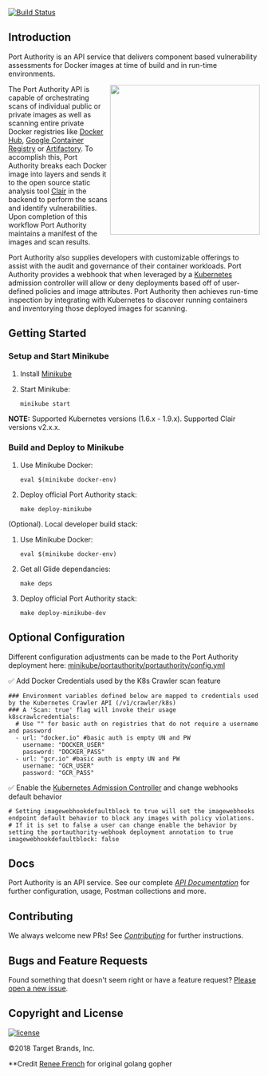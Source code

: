 [![Build Status](https://travis-ci.org/target/portauthority.svg?branch=master)](https://travis-ci.org/target/portauthority/builds)


## Introduction

Port Authority is an API service that delivers component based vulnerability assessments for Docker images at time of build and in run-time environments.

<img align="right" width="300" src="imgs/ahab-small.png">

The Port Authority API is capable of orchestrating scans of individual public or private images as well as scanning entire private Docker registries like [Docker Hub](https://hub.docker.com), [Google Container Registry](https://cloud.google.com/container-registry/) or [Artifactory](https://jfrog.com/artifactory/). To accomplish this, Port Authority breaks each Docker image into layers and sends it to the open source static analysis tool [Clair](https://github.com/coreos/clair) in the backend to perform the scans and identify vulnerabilities. Upon completion of this workflow Port Authority maintains a manifest of the images and scan results.

Port Authority also supplies developers with customizable offerings to assist with the audit and governance of their container workloads. Port Authority provides a webhook that when leveraged by a [Kubernetes](https://github.com/kubernetes/kubernetes) admission controller will allow or deny deployments based off of user-defined policies and image attributes. Port Authority then achieves run-time inspection by integrating with Kubernetes to discover running containers and inventorying those deployed images for scanning.

## Getting Started

### Setup and Start Minikube
1. Install [Minikube](https://github.com/kubernetes/minikube)
2. Start Minikube:

   `minikube start`

**NOTE:** Supported Kubernetes versions (1.6.x - 1.9.x). Supported Clair versions v2.x.x.

### Build and Deploy to Minikube
1. Use Minikube Docker:

   `eval $(minikube docker-env)`

2. Deploy official Port Authority stack:

   `make deploy-minikube`

(Optional). Local developer build stack:

1. Use Minikube Docker:

   `eval $(minikube docker-env)`

2. Get all Glide dependancies:

   `make deps`

3. Deploy official Port Authority stack:

   `make deploy-minikube-dev`

## Optional Configuration
Different configuration adjustments can be made to the Port Authority deployment here: [minikube/portauthority/portauthority/config.yml](minikube/portauthority/portauthority/config.yml)

:white_check_mark: Add Docker Credentials used by the K8s Crawler scan feature

```
### Environment variables defined below are mapped to credentials used by the Kubernetes Crawler API (/v1/crawler/k8s)
### A 'Scan: true' flag will invoke their usage
k8scrawlcredentials:
  # Use "" for basic auth on registries that do not require a username and password
  - url: "docker.io" #basic auth is empty UN and PW
    username: "DOCKER_USER"
    password: "DOCKER_PASS"
  - url: "gcr.io" #basic auth is empty UN and PW
    username: "GCR_USER"
    password: "GCR_PASS"
```

:white_check_mark: Enable the [Kubernetes Admission Controller](docs/webhook-example/README.md) and change webhooks default behavior
```
# Setting imagewebhookdefaultblock to true will set the imagewebhooks endpoint default behavior to block any images with policy violations.
# If it is set to false a user can change enable the behavior by setting the portauthority-webhook deployment annotation to true
imagewebhookdefaultblock: false
```


## Docs

Port Authority is an API service.  See our complete [_API Documentation_](docs/README.md) for further configuration, usage, Postman collections and more.

## Contributing

We always welcome new PRs! See [_Contributing_](CONTRIBUTING.md) for further instructions.

## Bugs and Feature Requests

Found something that doesn't seem right or have a feature request? [Please open a new issue](issues/new/).

## Copyright and License

[![license](https://img.shields.io/badge/License-Apache%202.0-blue.svg)](LICENSE.txt)

&copy;2018 Target Brands, Inc.

**Credit [Renee French](http://reneefrench.blogspot.com/) for original golang gopher
